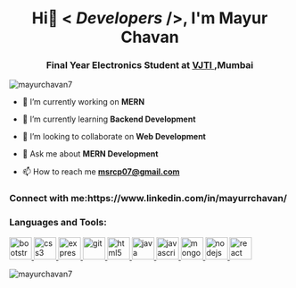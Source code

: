 
<h1 align="center">Hi👋 < <i>Developers</i> />, I'm Mayur Chavan</h1>
<h3 align="center">Final Year Electronics Student at <a href="https://vjti.ac.in/"> VJTI </a>,Mumbai</h3>

<p align="left"> <img src="https://komarev.com/ghpvc/?username=mayurchavan7&label=Profile%20views&color=0e75b6&style=flat" alt="mayurchavan7" /> </p>

- 🔭 I’m currently working on **MERN**

- 🌱 I’m currently learning **Backend Development**

- 👯 I’m looking to collaborate on **Web Development**

- 💬 Ask me about **MERN Development**

- 📫 How to reach me **msrcp07@gmail.com**

<h3 align="left">Connect with me:https://www.linkedin.com/in/mayurrchavan/</h3>
<p align="left">

</p>

<h3 align="left">Languages and Tools:</h3>
<p align="left"> <a href="https://getbootstrap.com" target="_blank" rel="noreferrer"> <img src="https://upload.wikimedia.org/wikipedia/commons/thumb/b/b2/Bootstrap_logo.svg/1280px-Bootstrap_logo.svg.png" alt="bootstrap" width="40" height="40"/> </a> 
 <a href="https://www.w3schools.com/css/" target="_blank" rel="noreferrer"> <img src="https://upload.wikimedia.org/wikipedia/commons/thumb/d/d5/CSS3_logo_and_wordmark.svg/1200px-CSS3_logo_and_wordmark.svg.png" alt="css3" width="40" height="40"/> </a> <a href="https://expressjs.com" target="_blank" rel="noreferrer"> <img src="https://w7.pngwing.com/pngs/925/447/png-transparent-express-js-node-js-javascript-mongodb-node-js-text-trademark-logo.png" alt="express" width="40" height="40"/> </a> <a href="https://git-scm.com/" target="_blank" rel="noreferrer"> <img src="https://www.vectorlogo.zone/logos/git-scm/git-scm-icon.svg" alt="git" width="40" height="40"/> </a> <a href="https://www.w3.org/html/" target="_blank" rel="noreferrer"> <img src="https://upload.wikimedia.org/wikipedia/commons/thumb/6/61/HTML5_logo_and_wordmark.svg/2048px-HTML5_logo_and_wordmark.svg.png" alt="html5" width="40" height="40"/> </a> <a href="https://www.java.com" target="_blank" rel="noreferrer"> <img src="https://cdn.worldvectorlogo.com/logos/java.svg" alt="java" width="40" height="40"/> </a> <a href="https://developer.mozilla.org/en-US/docs/Web/JavaScript" target="_blank" rel="noreferrer"> <img src="https://openclipart.org/download/272343/1486640684.svg" alt="javascript" width="40" height="40"/> </a> <a href="https://www.mongodb.com/" target="_blank" rel="noreferrer"> <img src="https://cdn.iconscout.com/icon/free/png-256/mongodb-226029.png" alt="mongodb" width="40" height="40"/> </a> <a href="https://nodejs.org" target="_blank" rel="noreferrer"> <img src="https://upload.wikimedia.org/wikipedia/commons/thumb/d/d9/Node.js_logo.svg/2560px-Node.js_logo.svg.png" alt="nodejs" width="40" height="40"/> <a href="https://reactjs.org/" target="_blank" rel="noreferrer"> <img src="https://upload.wikimedia.org/wikipedia/commons/thumb/a/a7/React-icon.svg/2300px-React-icon.svg.png" alt="react" width="40" height="40"/> </a> </p>
<p><img align="center" src="https://github-readme-stats.vercel.app/api/top-langs?username=mayurchavan7&show_icons=true&locale=en&layout=compact" alt="mayurchavan7" /></p>
